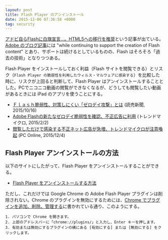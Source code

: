 ```yaml
---
layout: post
title: Flash Player のアンインストール
date: 2015-12-06 07:36:58 +0000
tag: security
---
```

[アドビ自らFlashに白旗宣言…。HTML5への移行を推奨](http://www.gizmodo.jp/2015/12/flashhtml5must.html)という記事が出ている。[Adobe のブログ記事](http://blogs.adobe.com/conversations/2015/11/flash-html5-and-open-web-standards.html)には "while continuing to support the creation of Flash content" とあり、サポートは続けるとしているものの、Flash はそろそろ「過去の技術」となりつつある。

Flash Player をインストールしておく利益（Flash サイトを閲覧できる）とリスク（`Flash Player の脆弱性を利用したウィルス・マルウェアに感染する`）を比較した時に、リスクが上回ると判断して、Flash Player はアンインストールすることとした。PCでニコニコ動画の閲覧ができなくなるが、どうしても閲覧したい動画があるときには iPad のアプリを使うことにする。

* [Ｆｌａｓｈ脆弱性、対策しにくい「ゼロデイ攻撃」とは](http://www.yomiuri.co.jp/science/goshinjyutsu/20151016-OYT8T50148.html) (読売新聞, 2015/10/16)
* [Adobe Flashの新たなゼロデイ脆弱性を確認、不正広告に利用](http://blog.trendmicro.co.jp/archives/10837) (トレンドマイクロ, 2015/2/2)
* [閲覧しただけで感染する不正ネット広告が急増、トレンドマイクロが注意喚起](http://pc.nikkeibp.co.jp/atcl/news/15/120401406/?rt=nocnt) (PC Online, 2015/12/4)

## Flash Player アンインストールの方法

以下のサイトにしたがって、Flash Player をアンインストールすることができる。

* [Flash Player をアンインストールする方法](https://helpx.adobe.com/jp/flash-player/kb/230810.html)

ただし、これだけでは Google Chrome の Adobe Flash Player プラグインは削除されない。Chrome のプラグインを無効にするためには、[Chrome でプラグインを追加、削除、管理する](https://support.google.com/chrome/answer/142064?hl=ja)に書かれている通り、このようにする。

~~~
1. パソコンで Chrome を開きます。
2. 上部のアドレスバーに「chrome://plugins/」と入力し、Enter キーを押します。
3. 有効または無効にするプラグインの横にある [有効にする] または [無効にする] をクリックします。
~~~
